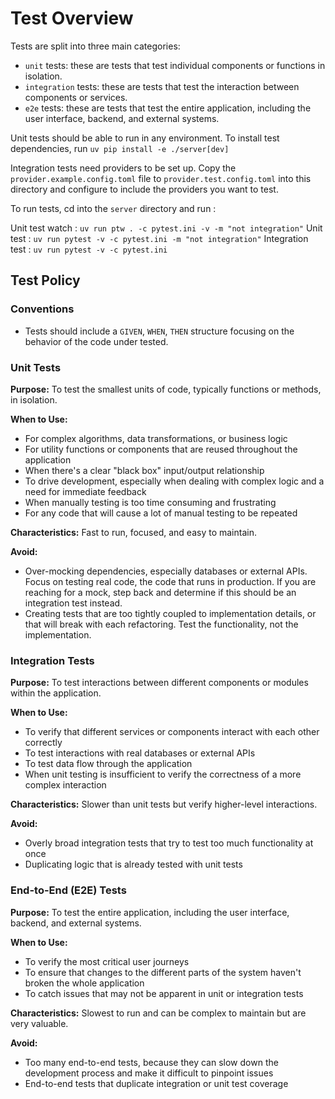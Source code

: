 # Test Overview

Tests are split into three main categories:

- `unit` tests: these are tests that test individual components or functions in isolation.
- `integration` tests: these are tests that test the interaction between components or services.
- `e2e` tests: these are tests that test the entire application, including the user interface, backend, and external systems.

Unit tests should be able to run in any environment. To install test dependencies, run `uv pip install -e ./server[dev]`

Integration tests need providers to be set up. Copy the `provider.example.config.toml` file to `provider.test.config.toml` into this directory and configure to include the providers you want to test.

To run tests, cd into the `server` directory and run :

Unit test watch : `uv run ptw . -c pytest.ini -v -m "not integration"`
Unit test : `uv run pytest -v -c pytest.ini -m "not integration"`
Integration test : `uv run pytest -v -c pytest.ini`


## Test Policy 

### Conventions
- Tests should include a `GIVEN`, `WHEN`, `THEN` structure focusing on the behavior of the code under tested.

### Unit Tests
**Purpose:** To test the smallest units of code, typically functions or methods, in isolation.

**When to Use:**
- For complex algorithms, data transformations, or business logic
- For utility functions or components that are reused throughout the application
- When there's a clear "black box" input/output relationship
- To drive development, especially when dealing with complex logic and a need for immediate feedback
- When manually testing is too time consuming and frustrating
- For any code that will cause a lot of manual testing to be repeated

**Characteristics:** Fast to run, focused, and easy to maintain.

**Avoid:**
- Over-mocking dependencies, especially databases or external APIs. Focus on testing real code, the code that runs in production. If you are reaching for a mock, step back and determine if this should be an integration test instead.
- Creating tests that are too tightly coupled to implementation details, or that will break with each refactoring. Test the functionality, not the implementation.

### Integration Tests
**Purpose:** To test interactions between different components or modules within the application.

**When to Use:**
- To verify that different services or components interact with each other correctly
- To test interactions with real databases or external APIs
- To test data flow through the application
- When unit testing is insufficient to verify the correctness of a more complex interaction

**Characteristics:** Slower than unit tests but verify higher-level interactions.

**Avoid:**
- Overly broad integration tests that try to test too much functionality at once
- Duplicating logic that is already tested with unit tests

### End-to-End (E2E) Tests
**Purpose:** To test the entire application, including the user interface, backend, and external systems.

**When to Use:**
- To verify the most critical user journeys
- To ensure that changes to the different parts of the system haven't broken the whole application
- To catch issues that may not be apparent in unit or integration tests

**Characteristics:** Slowest to run and can be complex to maintain but are very valuable.

**Avoid:**
- Too many end-to-end tests, because they can slow down the development process and make it difficult to pinpoint issues
- End-to-end tests that duplicate integration or unit test coverage